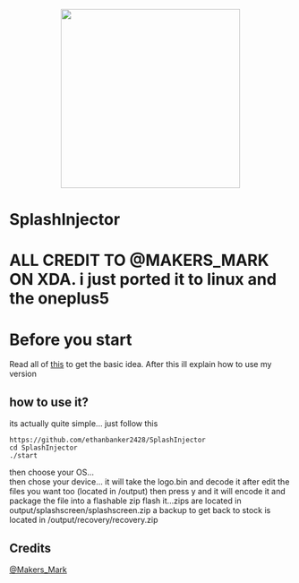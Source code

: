 <p align="center">
<img src="https://github.com/ethanbanker2428/SplashInjector/info/raw/1.5/logo.png" width="320px" height="320px" > 
</p>

# SplashInjector
# ALL CREDIT TO @MAKERS_MARK ON XDA. i just ported it to linux and the oneplus5

# Before you start #
Read all of [this](https://forum.xda-developers.com/oneplus-3/themes/mod-splash-screen-image-injector-t3441999) to get the basic idea.
After this ill explain how to use my version

## how to use it? ##
its actually quite simple... just follow this
	
	https://github.com/ethanbanker2428/SplashInjector
	cd SplashInjector
	./start

then choose your OS...		
then chose your device...
it will take the logo.bin and decode it
after edit the files you want too (located in /output)
then press y and it will encode it and package the file into a flashable zip
flash it...zips are located in output/splashscreen/splashscreen.zip
a backup to get back to stock is located in /output/recovery/recovery.zip

## Credits ##
[@Makers_Mark](https://forum.xda-developers.com/member.php?u=5448769)